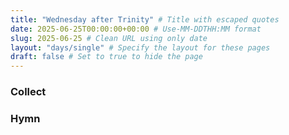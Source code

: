 ```yaml
---
title: "Wednesday after Trinity" # Title with escaped quotes
date: 2025-06-25T00:00:00+00:00 # Use-MM-DDTHH:MM format
slug: 2025-06-25 # Clean URL using only date
layout: "days/single" # Specify the layout for these pages
draft: false # Set to true to hide the page
---
```


### Collect


### Hymn